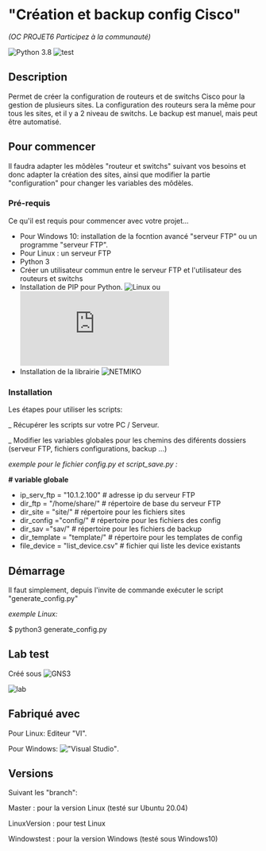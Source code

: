 # "Création et backup config Cisco"
_(OC PROJET6 Participez à la communauté)_

![Python 3.8](https://img.shields.io/badge/Python-3.8-blue) ![test](https://img.shields.io/badge/tests-100%25-brightgreen)

## Description

Permet de créer la configuration de routeurs et de switchs Cisco pour la gestion de plusieurs sites.
La configuration des routeurs sera la même pour tous les sites, et il y a 2 niveau de switchs.
Le backup est manuel, mais peut être automatisé.

## Pour commencer

Il faudra adapter les môdèles "routeur et switchs" suivant vos besoins et donc adapter la création des sites,
ainsi que modifier la partie "configuration" pour changer les variables des môdèles.

### Pré-requis

Ce qu'il est requis pour commencer avec votre projet...

- Pour Windows 10: installation de la focntion avancé "serveur FTP" ou un programme "serveur FTP".
- Pour Linux : un serveur FTP
- Python 3
- Créer un utilisateur commun entre le serveur FTP et l'utilisateur des routeurs et switchs
- Installation de PIP pour Python. ![Linux](https://linuxize.com/post/how-to-install-pip-on-ubuntu-18.04/) ou ![Windows](https://docs.aws.amazon.com/fr_fr/elasticbeanstalk/latest/dg/eb-cli3-install-windows.html)
- Installation de la librairie ![NETMIKO](https://reseau.network/automatisation_netmiko/)

### Installation

Les étapes pour utiliser les scripts:

_ Récupérer les scripts sur votre PC / Serveur.

_ Modifier les variables globales pour les chemins des diférents dossiers (serveur FTP, fichiers configurations, backup ...)

_exemple pour le fichier config.py et script_save.py :_

**\# variable globale**
* ip_serv_ftp = "10.1.2.100" # adresse ip du serveur FTP
* dir_ftp = "/home/share/"   # répertoire de base du serveur FTP
* dir_site = "site/"         # répertoire pour les fichiers sites
* dir_config ="config/"      # répertoire pour les fichiers des config
* dir_sav ="sav/"            # répertoire pour les fichiers de backup
* dir_template = "template/" # répertoire pour les templates de config
* file_device = "list_device.csv"  # fichier qui liste les device existants


## Démarrage

Il faut simplement, depuis l'invite de commande exécuter le script "generate_config.py"

_exemple Linux:_

$ python3 generate_config.py

## Lab test

Créé sous ![GNS3](https://www.gns3.com/)

![lab](https://github.com/DGreem75/OCprojet6/tree/master/do-not-remove/lab-site.jpg)

## Fabriqué avec

Pour Linux:
Editeur "VI".

Pour Windows:
!["Visual Studio"](https://visualstudio.microsoft.com/fr/).

## Versions

Suivant les "branch":

Master : pour la version Linux (testé sur Ubuntu 20.04)

LinuxVersion : pour test Linux

Windowstest : pour la version Windows (testé sous Windows10)